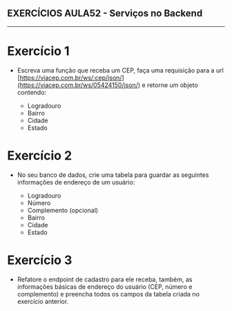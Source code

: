 ## EXERCÍCIOS AULA52 - Serviços no Backend
---

# Exercício 1

* Escreva uma função que receba um CEP, faça uma requisição para a url [https://viacep.com.br/ws/:cep/json/](https://viacep.com.br/ws/05424150/json/)  e retorne um objeto contendo:

    - Logradouro
    - Bairro
    - Cidade
    - Estado

# Exercício 2

* No seu banco de dados, crie uma tabela para guardar as seguintes informações de endereço de um usuário:

    - Logradouro
    - Número
    - Complemento (opcional)
    - Bairro
    - Cidade
    - Estado

# Exercício 3

* Refatore o endpoint de cadastro para ele receba, também, as informações básicas de endereço do usuário (CEP, número e complemento) e preencha todos os campos da tabela criada no exercício anterior.



